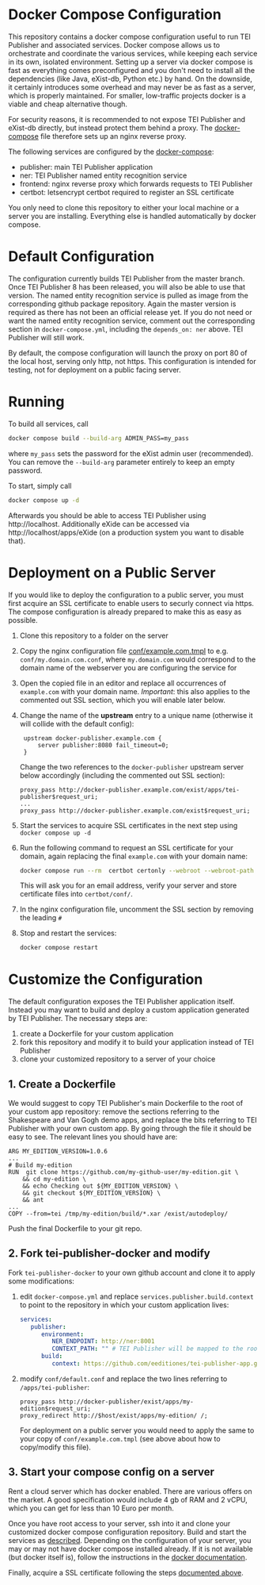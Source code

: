 # Docker Compose Configuration

This repository contains a docker compose configuration useful to run TEI Publisher and associated services. Docker compose allows us to orchestrate and coordinate the various services, while keeping each service in its own, isolated environment. Setting up a server via docker compose is fast as everything comes preconfigured and you don't need to install all the dependencies (like Java, eXist-db, Python etc.) by hand. On the downside, it certainly introduces some overhead and may never be as fast as a server, which is properly maintained. For smaller, low-traffic projects docker is a viable and cheap alternative though.

For security reasons, it is recommended to not expose TEI Publisher and eXist-db directly, but instead protect them behind a proxy. The [docker-compose](docker-compose.yml) file therefore sets up an nginx reverse proxy.

The following services are configured by the [docker-compose](docker-compose.yml):

* publisher: main TEI Publisher application
* ner: TEI Publisher named entity recognition service
* frontend: nginx reverse proxy which forwards requests to TEI Publisher
* certbot: letsencrypt certbot required to register an SSL certificate

You only need to clone this repository to either your local machine or a server you are installing. Everything else is handled automatically by docker compose.

# Default Configuration

The configuration currently builds TEI Publisher from the master branch. Once TEI Publisher 8 has been released, you will also be able to use that version. The named entity recognition service is pulled as image from the corresponding github package repository. Again the master version is required as there has not been an official release yet. If you do not need or want the named entity recognition service, comment out the corresponding section in `docker-compose.yml`, including the `depends_on: ner` above. TEI Publisher will still work.

By default, the compose configuration will launch the proxy on port 80 of the local host, serving only http, not https. This configuration is intended for testing, not for deployment on a public facing server.

# Running

To build all services, call

```sh
docker compose build --build-arg ADMIN_PASS=my_pass
```

where `my_pass` sets the password for the eXist admin user (recommended). You can remove the `--build-arg` parameter entirely to keep an empty password.

To start, simply call

```sh
docker compose up -d
```

Afterwards you should be able to access TEI Publisher using http://localhost. Additionally eXide can be accessed via http://localhost/apps/eXide (on a production system you want to disable that).

# Deployment on a Public Server

If you would like to deploy the configuration to a public server, you must first acquire an SSL certificate to enable users to securly connect via https. The compose configuration is already prepared to make this as easy as possible.

1. Clone this repository to a folder on the server
1. Copy the nginx configuration file [conf/example.com.tmpl](conf/example.com.tmpl) to e.g. `conf/my.domain.com.conf`, where `my.domain.com` would correspond to the domain name of the webserver you are configuring the service for
2. Open the copied file in an editor and replace all occurrences of `example.com` with your domain name. *Important*: this also applies to the commented out SSL section, which you will enable later below.
3. Change the name of the **upstream** entry to a unique name (otherwise it will collide with the default config):
   ```
    upstream docker-publisher.example.com {
        server publisher:8080 fail_timeout=0;
    }
    ```

    Change the two references to the `docker-publisher` upstream server below accordingly (including the commented out SSL section):

    ```
    proxy_pass http://docker-publisher.example.com/exist/apps/tei-publisher$request_uri;
    ...
    proxy_pass http://docker-publisher.example.com/exist$request_uri;
    ```
4. Start the services to acquire SSL certificates in the next step using `docker compose up -d`
5. Run the following command to request an SSL certificate for your domain, again replacing the final `example.com` with your domain name:
   ```sh
   docker compose run --rm  certbot certonly --webroot --webroot-path /var/www/certbot/ -d example.com
   ```

   This will ask you for an email address, verify your server and store certificate files into `certbot/conf/`.

6. In the nginx configuration file, uncomment the SSL section by removing the leading `#`
7. Stop and restart the services:
   ```sh
   docker compose restart
   ```

# Customize the Configuration

The default configuration exposes the TEI Publisher application itself. Instead you may want to build and deploy a custom application generated by TEI Publisher. The necessary steps are:

1. create a Dockerfile for your custom application
2. fork this repository and modify it to build your application instead of TEI Publisher
3. clone your customized repository to a server of your choice

## 1. Create a Dockerfile

We would suggest to copy TEI Publisher's main Dockerfile to the root of your custom app repository: 
remove the sections referring to the Shakespeare and Van Gogh demo apps, and replace the bits referring to TEI Publisher with your own custom app. By going through the file it should be easy to see. The relevant lines you should have are:  

```
ARG MY_EDITION_VERSION=1.0.6
...
# Build my-edition
RUN  git clone https://github.com/my-github-user/my-edition.git \
    && cd my-edition \
    && echo Checking out ${MY_EDITION_VERSION} \
    && git checkout ${MY_EDITION_VERSION} \
    && ant
...
COPY --from=tei /tmp/my-edition/build/*.xar /exist/autodeploy/
```

Push the final Dockerfile to your git repo.

## 2. Fork tei-publisher-docker and modify

Fork `tei-publisher-docker` to your own github account and clone it to apply some modifications:

1. edit `docker-compose.yml` and replace `services.publisher.build.context` to point to the repository in which your custom application lives:
   ```yaml
   services:
      publisher:
         environment:
            NER_ENDPOINT: http://ner:8001
            CONTEXT_PATH: "" # TEI Publisher will be mapped to the root of the website
         build:
            context: https://github.com/eeditiones/tei-publisher-app.git#master
   ```
2. modify `conf/default.conf` and replace the two lines referring to `/apps/tei-publisher`:
   ```
   proxy_pass http://docker-publisher/exist/apps/my-edition$request_uri;
   proxy_redirect http://$host/exist/apps/my-edition/ /;
   ```
   For deployment on a public server you would need to apply the same to your copy of `conf/example.com.tmpl` (see above about how to copy/modify this file).

## 3. Start your compose config on a server

Rent a cloud server which has docker enabled. There are various offers on the market. A good specification would include 4 gb of RAM and 2 vCPU, which you can get for less than 10 Euro per month.

Once you have root access to your server, ssh into it and clone your customized docker compose configuration repository. Build and start the services as [described](#running). Depending on the configuration of your server, you may or may not have docker compose installed already. If it is not available (but docker itself is), follow the instructions in the [docker documentation](https://docs.docker.com/compose/install/).

Finally, acquire a SSL certificate following the steps [documented above](#deployment-on-a-public-server).